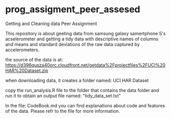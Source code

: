 prog_assigment_peer_assesed
===========================

Getting and Cleaning data Peer Assignment

This repository is about geeting data from samsung galaxy samertphone S's acselerometer and getting a tidy data with descriptive names of columns and means and standard deviations of the raw data captured by accelerometers.

the source of the data is at:
 https://d396qusza40orc.cloudfront.net/getdata%2Fprojectfiles%2FUCI%20HAR%20Dataset.zip 
 
when downloading data, it creates a folder named: UCI HAR Dataset

copy the run_analysis.R file to the folder that contains the data folder and run it to obtain an output file named: "tidy_data_set.txt"

In the file: CodeBook.md you can find explanations about code and features of the data. Please refr to the file for more information.
